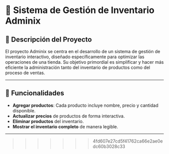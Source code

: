 # 🧾 Sistema de Gestión de Inventario Adminix 

## 📌 Descripción del Proyecto

El proyecto Adminix se centra en el desarrollo de un sistema de gestión de inventario interactivo, diseñado específicamente para optimizar las operaciones de una tienda. Su objetivo primordial es simplificar y hacer más eficiente la administración tanto del inventario de productos como del proceso de ventas. 

---

## 🎯 Funcionalidades

- **Agregar productos**: Cada producto incluye nombre, precio y cantidad disponible.
- **Actualizar precios** de productos de forma interactiva.
- **Eliminar productos** del inventario.
- **Mostrar el inventario completo** de manera legible.

---
>>>>>>> 4fd607e27cd5f41762ca66e2ae0edc60b3028c33

